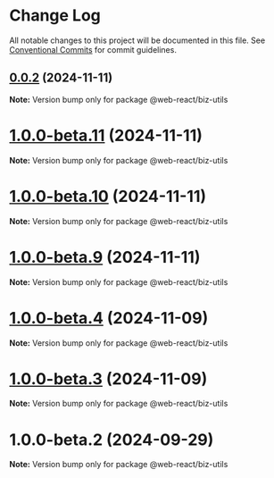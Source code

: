 # Change Log

All notable changes to this project will be documented in this file.
See [Conventional Commits](https://conventionalcommits.org) for commit guidelines.

## [0.0.2](https://github.com/weidyg/web-react/compare/@web-react/biz-utils@1.0.0-beta.11...@web-react/biz-utils@0.0.2) (2024-11-11)

**Note:** Version bump only for package @web-react/biz-utils

# [1.0.0-beta.11](https://github.com/weidyg/web-react/compare/@web-react/biz-utils@1.0.0-beta.10...@web-react/biz-utils@1.0.0-beta.11) (2024-11-11)

**Note:** Version bump only for package @web-react/biz-utils

# [1.0.0-beta.10](https://github.com/weidyg/web-react/compare/@web-react/biz-utils@1.0.0-beta.9...@web-react/biz-utils@1.0.0-beta.10) (2024-11-11)

**Note:** Version bump only for package @web-react/biz-utils

# [1.0.0-beta.9](https://github.com/weidyg/web-react/compare/@web-react/biz-utils@1.0.0-beta.4...@web-react/biz-utils@1.0.0-beta.9) (2024-11-11)

**Note:** Version bump only for package @web-react/biz-utils

# [1.0.0-beta.4](https://github.com/weidyg/web-react/compare/@web-react/biz-utils@1.0.0-beta.3...@web-react/biz-utils@1.0.0-beta.4) (2024-11-09)

**Note:** Version bump only for package @web-react/biz-utils

# [1.0.0-beta.3](https://github.com/weidyg/web-react/compare/@web-react/biz-utils@1.0.0-beta.2...@web-react/biz-utils@1.0.0-beta.3) (2024-11-09)

**Note:** Version bump only for package @web-react/biz-utils

# 1.0.0-beta.2 (2024-09-29)

**Note:** Version bump only for package @web-react/biz-utils
